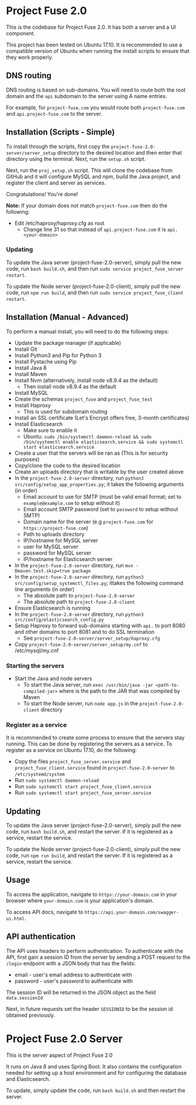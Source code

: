 # Project Fuse 2.0

This is the codebase for Project Fuse 2.0. It has both a server and a UI component.

This project has been tested on Ubuntu 17.10. It is recommended to use a compatible 
version of Ubuntu when running the install scripts to ensure that they work properly.

## DNS routing

DNS routing is based on sub-domains. You will need to route both the root domain and
the `api` subdomain to the server using A name entries.

For example, for `project-fuse.com` you would route both `project-fuse.com` and
`api.project-fuse.com` to the server.

## Installation (Scripts - Simple)

To install through the scripts, first copy the `project-fuse-2.0-server/server_setup`
directory to the desired location and then enter that directory using the terminal.
Next, run the `setup.sh` script.

Next, run the `proj_setup.sh` script. This will clone the codebase from GitHub and it
will configure MySQL and npm, build the Java project, and register the client and server
as services.

Congratulations! You're done!

**Note:** If your domain does not match `project-fuse.com` then do the following:
 * Edit /etc/haproxy/haproxy.cfg as root
   * Change line 31 so that instead of `api.project-fuse.com` it is `api.<your-domain>`

### Updating

To update the Java server (project-fuse-2.0-server), simply pull the new code, run `bash build.sh`, and then run
`sudo service project_fuse_server restart`.

To update the Node server (project-fuse-2.0-client), simply pull the new code, run `npm run build`, and then run
`sudo service project_fuse_client restart`.

## Installation (Manual - Advanced)

To perform a manual install, you will need to do the following steps:

* Update the package manager (if applicable)
* Install Git
* Install Python3 and Pip for Python 3
* Install Pystache using Pip
* Install Java 8
* Install Maven
* Install Nvm (alternatively, install node v8.9.4 as the default)
  * Then install node v8.9.4 as the default
* Install MySQL
* Create the schemas `project_fuse` and `project_fuse_test`
* Install Haproxy
  * This is used for subdomain routing
* Install an SSL certificate (Let's Encrypt offers free, 3-month certificates)
* Install Elasticsearch
  * Make sure to enable it
  * Ubuntu: `sudo /bin/systemctl daemon-reload && sudo /bin/systemctl enable elasticsearch.service && sudo systemctl start elasticsearch.service`
* Create a user that the servers will be ran as (This is for security purposes)
* Copy/clone the code to the desired location
* Create an uploads directory that is writable by the user created above
* In the `project-fuse-2.0-server` directory, run `python3 src/config/setup_app_properties.py`; it takes the following arguments (in order)
  * Email account to use for SMTP (must be valid email format; set to `example@example.com` to setup without it)
  * Email account SMTP password (set to `password` to setup without SMTP)
  * Domain name for the server (e.g `project-fuse.com` for `https://project-fuse.com`)
  * Path to uploads directory
  * IP/hostname for MySQL server
  * user for MySQL server
  * password for MySQL server
  * IP/hostname for Elasticsearch server
* In the `project-fuse-2.0-server` directory, run `mvn -Dmaven.test.skip=true package`
* In the `project-fuse-2.0-server` directory, run `python3 src/config/setup_systemctl_files.py`; ittakes the following command line arguments (in order)
  * The absolute path to `project-fuse-2.0-server`
  * The absolute path to `project-fuse-2.0-client`
* Ensure Elasticsearch is running
* In the `project-fuse-2.0-server` directory, run `python3 src/config/elasticsearch_config.py`
* Setup Haproxy to forward sub-domains starting with `api.` to port 8080 and other domains to port 8081 and to do SSL termination
  * See `project-fuse-2.0-server/server_setup/haproxy.cfg`
* Copy `project-fuse-2.0-server/server_setup/my.cnf` to /etc/mysql/my.cnf

### Starting the servers

* Start the Java and node servers
  * To start the Java server, run `exec /usr/bin/java -jar <path-to-compiled-jar>` where <path-to-compiled-jar> is the path to the JAR that was compiled by Maven
  * To start the Node server, run `node app.js` in the `project-fuse-2.0-client` directory

### Register as a service
 
It is recommended to create some process to ensure that the servers stay running.
This can be done by registering the servers as a service. To register as a service on Ubuntu 17.10, do
the following:

* Copy the files `project_fuse_server.service` and `project_fuse_client.service` found
in `project-fuse-2.0-server` to `/etc/systemd/system`
* Run `sudo systemctl daemon-reload`
* Run `sudo systemctl start project_fuse_client.service`
* Run `sudo systemctl start project_fuse_server.service`

## Updating

To update the Java server (project-fuse-2.0-server), simply pull the new code, run `bash build.sh`,
and restart the server. If it is registered as a service, restart the service.

To update the Node server (project-fuse-2.0-client), simply pull the new code, run `npm run build`,
and restart the server. If it is registered as a service, restart the service.

## Usage

To access the application, navigate to `https://your-domain.com` in your browser where `your-domain.com` is your application's domain.

To access API docs, navigate to `https://api.your-domain.com/swagger-ui.html`.

## API authentication

The API uses headers to perform authentication. To authenticate with the API, first gain a session
ID from the server by sending a POST request to the `/login` endpoint with a JSON body that has the fields:
 * email - user's email address to authenticate with
 * password - user's password to authenticate with
 
The session ID will be returned in the JSON object as the field `data.sessionId`

Next, in future requests set the header `SESSIONID` to be the session id obtained previously.


# Project Fuse 2.0 Server

This is the server aspect of Project Fuse 2.0

It runs on Java 8 and uses Spring Boot. It also contains the configuration needed for setting up a host environment and for configuring the database and Elasticsearch.

To update, simply update the code, run `bash build.sh` and then restart the server.
